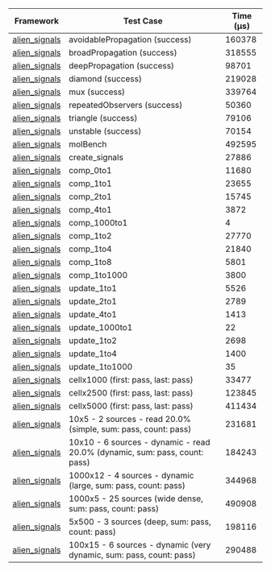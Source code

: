 | Framework | Test Case | Time (μs) |
| --- | --- | --- |
| [alien_signals](https://github.com/medz/alien-signals-dart) | avoidablePropagation (success) | 160378 |
| [alien_signals](https://github.com/medz/alien-signals-dart) | broadPropagation (success) | 318555 |
| [alien_signals](https://github.com/medz/alien-signals-dart) | deepPropagation (success) | 98701 |
| [alien_signals](https://github.com/medz/alien-signals-dart) | diamond (success) | 219028 |
| [alien_signals](https://github.com/medz/alien-signals-dart) | mux (success) | 339764 |
| [alien_signals](https://github.com/medz/alien-signals-dart) | repeatedObservers (success) | 50360 |
| [alien_signals](https://github.com/medz/alien-signals-dart) | triangle (success) | 79106 |
| [alien_signals](https://github.com/medz/alien-signals-dart) | unstable (success) | 70154 |
| [alien_signals](https://github.com/medz/alien-signals-dart) | molBench | 492595 |
| [alien_signals](https://github.com/medz/alien-signals-dart) | create_signals | 27886 |
| [alien_signals](https://github.com/medz/alien-signals-dart) | comp_0to1 | 11680 |
| [alien_signals](https://github.com/medz/alien-signals-dart) | comp_1to1 | 23655 |
| [alien_signals](https://github.com/medz/alien-signals-dart) | comp_2to1 | 15745 |
| [alien_signals](https://github.com/medz/alien-signals-dart) | comp_4to1 | 3872 |
| [alien_signals](https://github.com/medz/alien-signals-dart) | comp_1000to1 | 4 |
| [alien_signals](https://github.com/medz/alien-signals-dart) | comp_1to2 | 27770 |
| [alien_signals](https://github.com/medz/alien-signals-dart) | comp_1to4 | 21840 |
| [alien_signals](https://github.com/medz/alien-signals-dart) | comp_1to8 | 5801 |
| [alien_signals](https://github.com/medz/alien-signals-dart) | comp_1to1000 | 3800 |
| [alien_signals](https://github.com/medz/alien-signals-dart) | update_1to1 | 5526 |
| [alien_signals](https://github.com/medz/alien-signals-dart) | update_2to1 | 2789 |
| [alien_signals](https://github.com/medz/alien-signals-dart) | update_4to1 | 1413 |
| [alien_signals](https://github.com/medz/alien-signals-dart) | update_1000to1 | 22 |
| [alien_signals](https://github.com/medz/alien-signals-dart) | update_1to2 | 2698 |
| [alien_signals](https://github.com/medz/alien-signals-dart) | update_1to4 | 1400 |
| [alien_signals](https://github.com/medz/alien-signals-dart) | update_1to1000 | 35 |
| [alien_signals](https://github.com/medz/alien-signals-dart) | cellx1000 (first: pass, last: pass) | 33477 |
| [alien_signals](https://github.com/medz/alien-signals-dart) | cellx2500 (first: pass, last: pass) | 123845 |
| [alien_signals](https://github.com/medz/alien-signals-dart) | cellx5000 (first: pass, last: pass) | 411434 |
| [alien_signals](https://github.com/medz/alien-signals-dart) | 10x5 - 2 sources - read 20.0% (simple, sum: pass, count: pass) | 231681 |
| [alien_signals](https://github.com/medz/alien-signals-dart) | 10x10 - 6 sources - dynamic - read 20.0% (dynamic, sum: pass, count: pass) | 184243 |
| [alien_signals](https://github.com/medz/alien-signals-dart) | 1000x12 - 4 sources - dynamic (large, sum: pass, count: pass) | 344968 |
| [alien_signals](https://github.com/medz/alien-signals-dart) | 1000x5 - 25 sources (wide dense, sum: pass, count: pass) | 490908 |
| [alien_signals](https://github.com/medz/alien-signals-dart) | 5x500 - 3 sources (deep, sum: pass, count: pass) | 198116 |
| [alien_signals](https://github.com/medz/alien-signals-dart) | 100x15 - 6 sources - dynamic (very dynamic, sum: pass, count: pass) | 290488 |
